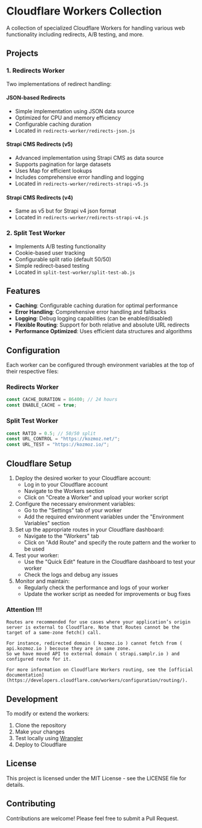 # Cloudflare Workers Collection

A collection of specialized Cloudflare Workers for handling various web functionality including redirects, A/B testing, and more.

## Projects

### 1. Redirects Worker
Two implementations of redirect handling:

#### JSON-based Redirects
- Simple implementation using JSON data source
- Optimized for CPU and memory efficiency
- Configurable caching duration
- Located in `redirects-worker/redirects-json.js`

#### Strapi CMS Redirects (v5)
- Advanced implementation using Strapi CMS as data source
- Supports pagination for large datasets
- Uses Map for efficient lookups
- Includes comprehensive error handling and logging
- Located in `redirects-worker/redirects-strapi-v5.js`

#### Strapi CMS Redirects (v4)
- Same as v5 but for Strapi v4 json format
- Located in `redirects-worker/redirects-strapi-v4.js`

### 2. Split Test Worker
- Implements A/B testing functionality
- Cookie-based user tracking
- Configurable split ratio (default 50/50)
- Simple redirect-based testing
- Located in `split-test-worker/split-test-ab.js`

## Features
- **Caching**: Configurable caching duration for optimal performance
- **Error Handling**: Comprehensive error handling and fallbacks
- **Logging**: Debug logging capabilities (can be enabled/disabled)
- **Flexible Routing**: Support for both relative and absolute URL redirects
- **Performance Optimized**: Uses efficient data structures and algorithms

## Configuration

Each worker can be configured through environment variables at the top of their respective files:

### Redirects Worker
```javascript
const CACHE_DURATION = 86400; // 24 hours
const ENABLE_CACHE = true;
```

### Split Test Worker
```javascript
const RATIO = 0.5; // 50/50 split
const URL_CONTROL = "https://kozmoz.net/";
const URL_TEST = "https://kozmoz.io/";
```

## Cloudflare Setup

1. Deploy the desired worker to your Cloudflare account:
   - Log in to your Cloudflare account
   - Navigate to the Workers section
   - Click on "Create a Worker" and upload your worker script
2. Configure the necessary environment variables:
   - Go to the "Settings" tab of your worker
   - Add the required environment variables under the "Environment Variables" section
3. Set up the appropriate routes in your Cloudflare dashboard:
   - Navigate to the "Workers" tab
   - Click on "Add Route" and specify the route pattern and the worker to be used
4. Test your worker:
   - Use the "Quick Edit" feature in the Cloudflare dashboard to test your worker
   - Check the logs and debug any issues
5. Monitor and maintain:
   - Regularly check the performance and logs of your worker
   - Update the worker script as needed for improvements or bug fixes

 ### Attention !!!
    Routes are recommended for use cases where your application’s origin server is external to Cloudflare. Note that Routes cannot be the target of a same-zone fetch() call.

    For instance, redirected domain ( kozmoz.io ) cannot fetch from ( api.kozmoz.io ) becouse they are in same zone.
    So we have moved API to external domain ( strapi.samplr.io ) and configured route for it.

    For more information on Cloudflare Workers routing, see the [official documentation](https://developers.cloudflare.com/workers/configuration/routing/). 




## Development

To modify or extend the workers:

1. Clone the repository
2. Make your changes
3. Test locally using [Wrangler](https://developers.cloudflare.com/workers/wrangler/)
4. Deploy to Cloudflare

## License

This project is licensed under the MIT License - see the LICENSE file for details.

## Contributing

Contributions are welcome! Please feel free to submit a Pull Request.

